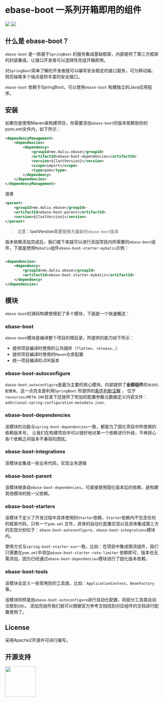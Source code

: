 # ebase-boot 一系列开箱即用的组件

![](https://img.shields.io/badge/License-Apache%202.0-green.svg)
![](https://img.shields.io/badge/JDK-17+-green.svg)

## 什么是 ebase-boot？

`ebase-boot` 是一款基于`SpringBoot` 的服务集成基础框架，内部提供了第三方框架的封装集成，让接口开发者可以选择性完成开箱即用。

对`SpringBoot`简单了解的开发者就可以编写安全稳定的接口服务，可为移动端、网页端等多个端点提供丰富的安全接口。

`ebase-boot` 依赖于SpringBoot，可以使用`ebase-boot` 构建独立的Java应用程序。

## 安装

如果你是使用Maven来构建项目，你需要添加`ebase-boot`的版本依赖到你的pom.xml文件内，如下所示：

```xml
<dependencyManagement>
    <dependencies>
        <dependency>
            <groupId>me.dwliu.ebase</groupId>
            <artifactId>ebase-boot-dependencies</artifactId>
            <version>${lastVersion}</version>
            <scope>import</scope>
            <type>pom</type>
        </dependency>
    </dependencies>
</dependencyManagement>
```
或者
```xml
<parent>
    <groupId>me.dwliu.ebase</groupId>
    <artifactId>ebase-boot-parent</artifactId>
    <version>${lastVersion}</version>
</parent>
```

> 注意：**lastVersion**需要替换为最新的`ebase-boot`版本

版本依赖添加完成后，我们接下来就可以进行添加项目内所需要的`ebase-boot`组件，下面是使用`Mybatis`组件`ebase-boot-starter-mybatis`示例：

```xml

<dependencies>
    <dependency>
        <groupId>me.dwliu.ebase</groupId>
        <artifactId>ebase-boot-starter-mybatis</artifactId>
    </dependency>
</dependencies>
```

## 模块

`ebase-boot`的源码构建使用到了多个模块，下面是一个快速概述：

### ebase-boot

`ebase-boot`模块是编译整个项目的根目录，所提供的能力如下所示：

- 提供项目编译时使用的公共插件（`flatten`、`release`...）
- 提供项目编译时使用的`Maven`仓库配置
- 统一项目编译的JDK版本

### ebase-boot-autoconfigure

`ebase-boot-autoconfigure`是最为主要的核心模块，内部提供了**全部组件**的`自动化配置类`，这一点完全是利用`SpringBoot`
所提供的[条件判断注解](https://docs.spring.io/spring-boot/docs/current/reference/htmlsingle/#boot-features-condition-annotations)
， 位于`resources/META-INF`目录下还提供了附加的配置参数元数据定义内容文件：`additional-spring-configuration-metadata.json`.

### ebase-boot-dependencies

该模块的功能与`spring-boot-dependencies`一致，都是为了固化项目中所使用的依赖版本号， 让我们在构建项目中可以很好地对某一个依赖进行升级，不再担心各个依赖之间版本不兼容的困扰。

### ebase-boot-integrations

该模块会集成一些业务代码，实现业务逻辑

### ebase-boot-parent

该模块继承自`ebase-boot-dependencies`，可直接使用固化版本后的依赖，是构建其他模块的统一父依赖。

### ebase-boot-starters

该模块下定义了开发过程中具体使用的`Starter`依赖，`Starter`依赖内不包含任何的框架代码，只有一个`pom.xml`
文件，具体的自动化配置实现以及具体集成第三方的实现分别位于：`ebase-boot-autoconfigure`、`ebase-boot-integrations`模块内。

使用方式与`spring-boot-starter-xxx`一致，比如：在项目中集成限流组件，我们只需要在`pom.xml`中添加`ebase-boot-starter-rate-limiter`
依赖即可，版本也无需添加，因为已经通过`ebase-boot-dependencies`模块进行了固化版本依赖。

### ebase-boot-tools

该模块会定义一些常用到的工具类，比如：`ApplicationContext`、`BeanFactory`等。

该模块同样是由`ebase-boot-autoconfigure`进行自动化配置，将部分工具类自动注册到`IOC`。 添加完组件我们就可以根据官方参考文档找到对应组件的文档进行配置使用了。

## License

采用Apache2开源许可进行编写。

## 开源支持

<a href="https://www.jetbrains.com/?from=ebase-projects"><img src="https://resources.jetbrains.com/storage/products/company/brand/logos/jb_beam.svg" width="100" heith="100"/></a>

